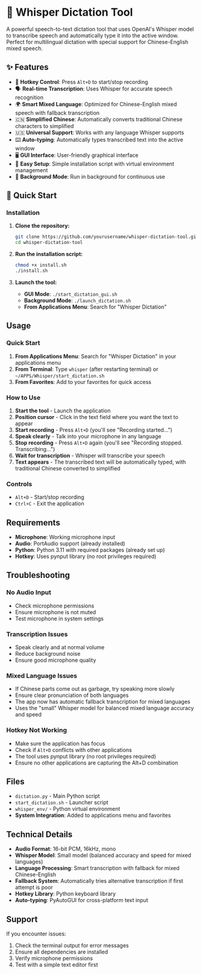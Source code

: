 # 🎤 Whisper Dictation Tool

A powerful speech-to-text dictation tool that uses OpenAI's Whisper model to transcribe speech and automatically type it into the active window. Perfect for multilingual dictation with special support for Chinese-English mixed speech.

## ✨ Features

- 🎤 **Hotkey Control**: Press `Alt+D` to start/stop recording
- 🗣️ **Real-time Transcription**: Uses Whisper for accurate speech recognition
- 🌍 **Smart Mixed Language**: Optimized for Chinese-English mixed speech with fallback transcription
- 🇨🇳 **Simplified Chinese**: Automatically converts traditional Chinese characters to simplified
- 🇺🇸 **Universal Support**: Works with any language Whisper supports
- ⌨️ **Auto-typing**: Automatically types transcribed text into the active window
- 🖥️ **GUI Interface**: User-friendly graphical interface
- 🔧 **Easy Setup**: Simple installation script with virtual environment management
- 🚀 **Background Mode**: Run in background for continuous use

## 🚀 Quick Start

### Installation

1. **Clone the repository:**
   ```bash
   git clone https://github.com/yourusername/whisper-dictation-tool.git
   cd whisper-dictation-tool
   ```

2. **Run the installation script:**
   ```bash
   chmod +x install.sh
   ./install.sh
   ```

3. **Launch the tool:**
   - **GUI Mode**: `./start_dictation_gui.sh`
   - **Background Mode**: `./launch_dictation.sh`
   - **From Applications Menu**: Search for "Whisper Dictation"

## Usage

### Quick Start

1. **From Applications Menu**: Search for "Whisper Dictation" in your applications menu
2. **From Terminal**: Type `whisper` (after restarting terminal) or `~/APPS/Whisper/start_dictation.sh`
3. **From Favorites**: Add to your favorites for quick access

### How to Use

1. **Start the tool** - Launch the application
2. **Position cursor** - Click in the text field where you want the text to appear
3. **Start recording** - Press `Alt+D` (you'll see "Recording started...")
4. **Speak clearly** - Talk into your microphone in any language
5. **Stop recording** - Press `Alt+D` again (you'll see "Recording stopped. Transcribing...")
6. **Wait for transcription** - Whisper will transcribe your speech
7. **Text appears** - The transcribed text will be automatically typed, with traditional Chinese converted to simplified

### Controls

- `Alt+D` - Start/stop recording
- `Ctrl+C` - Exit the application

## Requirements

- **Microphone**: Working microphone input
- **Audio**: PortAudio support (already installed)
- **Python**: Python 3.11 with required packages (already set up)
- **Hotkey**: Uses pynput library (no root privileges required)

## Troubleshooting

### No Audio Input
- Check microphone permissions
- Ensure microphone is not muted
- Test microphone in system settings

### Transcription Issues
- Speak clearly and at normal volume
- Reduce background noise
- Ensure good microphone quality

### Mixed Language Issues
- If Chinese parts come out as garbage, try speaking more slowly
- Ensure clear pronunciation of both languages
- The app now has automatic fallback transcription for mixed languages
- Uses the "small" Whisper model for balanced mixed language accuracy and speed

### Hotkey Not Working
- Make sure the application has focus
- Check if `Alt+D` conflicts with other applications
- The tool uses pynput library (no root privileges required)
- Ensure no other applications are capturing the Alt+D combination

## Files

- `dictation.py` - Main Python script
- `start_dictation.sh` - Launcher script
- `whisper_env/` - Python virtual environment
- **System Integration**: Added to applications menu and favorites

## Technical Details

- **Audio Format**: 16-bit PCM, 16kHz, mono
- **Whisper Model**: Small model (balanced accuracy and speed for mixed languages)
- **Language Processing**: Smart transcription with fallback for mixed Chinese-English
- **Fallback System**: Automatically tries alternative transcription if first attempt is poor
- **Hotkey Library**: Python keyboard library
- **Auto-typing**: PyAutoGUI for cross-platform text input

## Support

If you encounter issues:
1. Check the terminal output for error messages
2. Ensure all dependencies are installed
3. Verify microphone permissions
4. Test with a simple text editor first
